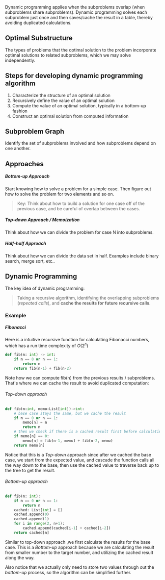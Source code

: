 Dynamic programming applies when the subproblems overlap (when subproblems share subproblems).
Dynamic programming solves each subproblem just once and then saves/cache the result in a table, thereby avoiding duplicated calculations.

## Optimal Substructure
The types of problems that the optimal solution to the problem incorporate optimal solutions to related subproblems, which we may solve independently.

## Steps for developing dynamic programming algorithm
1. Characterize the structure of an optimal solution
2. Recursively define the value of an optimal solution
3. Compute the value of an optimal solution, typically in a bottom-up fashion
4. Construct an optimal solution from computed information

## Subproblem Graph
Identify the set of subproblems involved and how subproblems depend on one another.

## Approaches
##### Bottom-up Approach
Start knowing how to solve a problem for a simple case.
Then figure out how to solve the problem for two elements and so on.

> Key: Think about how to build a solution for one case off of the previous case, and be careful of overlap between the cases.

##### Top-down Approach / Memoization
Think about how we can divide the problem for case N into subproblems.
##### Half-half Approach
Think about how we can divide the data set in half.
Examples include binary search, merge sort, etc..

## Dynamic Programming
The key idea of dynamic programming:
> Taking a recursive algorithm, identifying the overlapping subproblems (*repeated calls*), and **cache the results for future recursive calls**.

### Example
##### Fibonacci
Here is a intuitive recursive function for calculating Fibonacci numbers, which has a run time complexity of $O(2^n)$
```python
def fib(n: int) -> int:
    if n == 0 or n == 1:
        return n
    return fib(n-1) + fib(n-2)
```
Note how we can compute fib(n) from the previous results / subproblems.
That's where we can cache the result to avoid duplicated computation:

###### Top-down approach
```python
def fib(n:int, memo:List[int])->int:
	# base case stays the same, but we cache the result
	if n == 0 or n == 1:
		memo[n] = n
		return n
	# then we check if there is a cached result first before calculating
	if memo[n] == 0:
		memo[n] = fib(n-1, memo) + fib(n-2, memo)
	return memo[n]
```

Notice that this is a *Top-down* approach since after we cached the base case, we start from the expected value, and cascade the function calls all the way down to the base, then use the cached value to traverse back up to the tree to get the result.
###### Bottom-up approach
```python
def fib(n: int):
    if n == 0 or n == 1:
        return n
    cached: List[int] = []
    cached.append(0)
    cached.append(1)
    for i in range(2, n+1):
        cached.append(cached[i-1] + cached[i-2])
    return cached[n]
```
Similar to top-down approach ,we first calculate the results for the base case.
 This is a *Bottom-up* approach because we are calculating the result from smaller number to the target number, and utilizing the cached result along the way.
 
 Also notice that we actually only need to store two values through out the *bottom-up* process, so the algorithm can be simplified further.